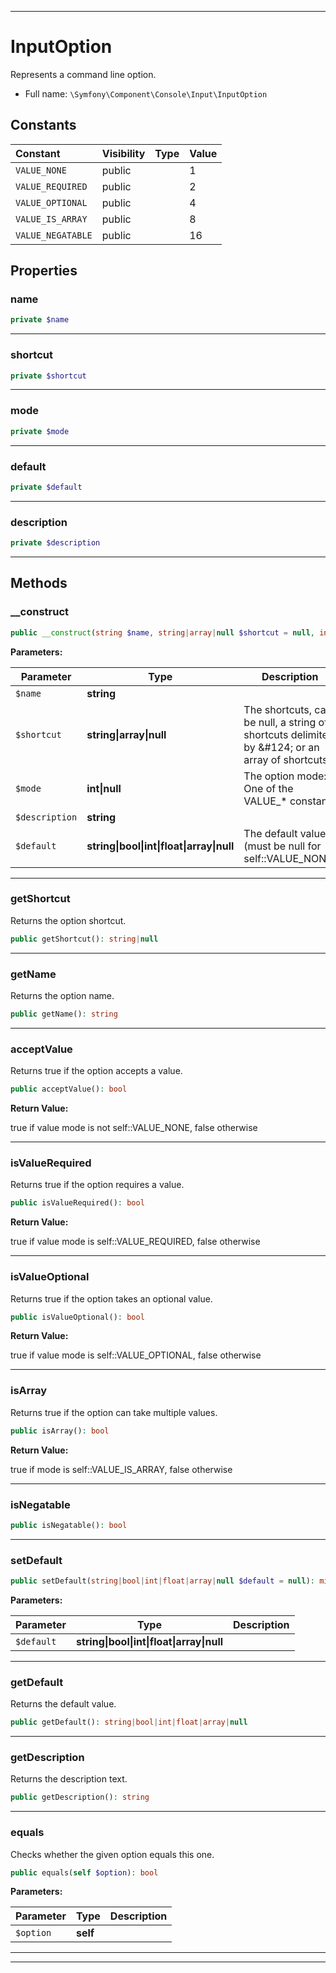 ***

# InputOption

Represents a command line option.



* Full name: `\Symfony\Component\Console\Input\InputOption`


## Constants

| Constant | Visibility | Type | Value |
|:---------|:-----------|:-----|:------|
|`VALUE_NONE`|public| |1|
|`VALUE_REQUIRED`|public| |2|
|`VALUE_OPTIONAL`|public| |4|
|`VALUE_IS_ARRAY`|public| |8|
|`VALUE_NEGATABLE`|public| |16|

## Properties


### name



```php
private $name
```






***

### shortcut



```php
private $shortcut
```






***

### mode



```php
private $mode
```






***

### default



```php
private $default
```






***

### description



```php
private $description
```






***

## Methods


### __construct



```php
public __construct(string $name, string|array|null $shortcut = null, int|null $mode = null, string $description = &#039;&#039;, string|bool|int|float|array|null $default = null): mixed
```








**Parameters:**

| Parameter | Type | Description |
|-----------|------|-------------|
| `$name` | **string** |  |
| `$shortcut` | **string&#124;array&#124;null** | The shortcuts, can be null, a string of shortcuts delimited by &amp;#124; or an array of shortcuts |
| `$mode` | **int&#124;null** | The option mode: One of the VALUE_* constants |
| `$description` | **string** |  |
| `$default` | **string&#124;bool&#124;int&#124;float&#124;array&#124;null** | The default value (must be null for self::VALUE_NONE) |




***

### getShortcut

Returns the option shortcut.

```php
public getShortcut(): string|null
```











***

### getName

Returns the option name.

```php
public getName(): string
```











***

### acceptValue

Returns true if the option accepts a value.

```php
public acceptValue(): bool
```









**Return Value:**

true if value mode is not self::VALUE_NONE, false otherwise



***

### isValueRequired

Returns true if the option requires a value.

```php
public isValueRequired(): bool
```









**Return Value:**

true if value mode is self::VALUE_REQUIRED, false otherwise



***

### isValueOptional

Returns true if the option takes an optional value.

```php
public isValueOptional(): bool
```









**Return Value:**

true if value mode is self::VALUE_OPTIONAL, false otherwise



***

### isArray

Returns true if the option can take multiple values.

```php
public isArray(): bool
```









**Return Value:**

true if mode is self::VALUE_IS_ARRAY, false otherwise



***

### isNegatable



```php
public isNegatable(): bool
```











***

### setDefault



```php
public setDefault(string|bool|int|float|array|null $default = null): mixed
```








**Parameters:**

| Parameter | Type | Description |
|-----------|------|-------------|
| `$default` | **string&#124;bool&#124;int&#124;float&#124;array&#124;null** |  |




***

### getDefault

Returns the default value.

```php
public getDefault(): string|bool|int|float|array|null
```











***

### getDescription

Returns the description text.

```php
public getDescription(): string
```











***

### equals

Checks whether the given option equals this one.

```php
public equals(self $option): bool
```








**Parameters:**

| Parameter | Type | Description |
|-----------|------|-------------|
| `$option` | **self** |  |




***


***

